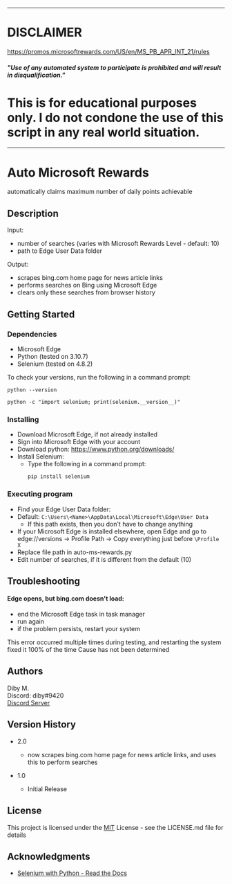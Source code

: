 -----------------------
# DISCLAIMER

https://promos.microsoftrewards.com/US/en/MS_PB_APR_INT_21/rules
##### "Use of any automated system to participate is prohibited and will result in disqualification."

# This is for educational purposes only. I do not condone the use of this script in any real world situation.
------------------------

# Auto Microsoft Rewards

automatically claims maximum number of daily points achievable



## Description

Input: 
* number of searches (varies with Microsoft Rewards Level - default: 10)
* path to Edge User Data folder
 
Output:
* scrapes bing.com home page for news article links
* performs searches on Bing using Microsoft Edge
* clears only these searches from browser history 

## Getting Started

### Dependencies
* Microsoft Edge
* Python (tested on 3.10.7)
* Selenium (tested on 4.8.2)

To check your versions, run the following in a command prompt:
```
python --version
```
```
python -c "import selenium; print(selenium.__version__)"
```

### Installing
* Download Microsoft Edge, if not already installed
* Sign into Microsoft Edge with your account
* Download python: https://www.python.org/downloads/
* Install Selenium:
   * Type the following in a command prompt:
      ```
      pip install selenium
      ```

### Executing program

* Find your Edge User Data folder:
 * Default: ```C:\Users\<Name>\AppData\Local\Microsoft\Edge\User Data```
   * If this path exists, then you don't have to change anything
 * If your Microsoft Edge is installed elsewhere, open Edge and go to edge://versions -> Profile Path -> Copy everything just before ```\Profile X```
 * Replace file path in auto-ms-rewards.py
* Edit number of searches, if it is different from the default (10)

## Troubleshooting

#### Edge opens, but bing.com doesn't load:
 * end the Microsoft Edge task in task manager
 * run again
 * if the problem persists, restart your system
 
 This error occurred multiple times during testing, and restarting the system fixed it 100% of the time
 Cause has not been determined

## Authors

Diby M.  
Discord: diby#9420   
[Discord Server](https://discord.gg/frErDjHStx)

## Version History

* 2.0
    * now scrapes bing.com home page for news article links, and uses this to perform searches 

* 1.0
    * Initial Release

## License

This project is licensed under the [MIT](https://github.com/d1by/auto-ms-rewards/blob/6a0bbfe8c13ecc194c1bdafa27c86ce8c00dad7c/LICENSE) License - see the LICENSE.md file for details

## Acknowledgments

* [Selenium with Python - Read the Docs](https://selenium-python.readthedocs.io/)
